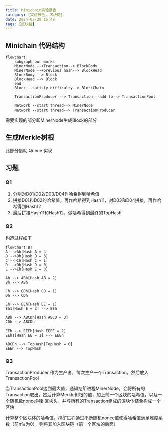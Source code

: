 ```yaml
---
title: Minichain实验报告
category: [实验报告, 区块链]
date: 2024-02-29 15:49
tags: [区块链]
---
```


## Minichain 代码结构

```mermaid
flowchart
    subgraph our works
    MinerNode --+Transaction--> BlockBody
    MinerNode --+previous hash--> BlockHead
    BlockBody --> Block
    BlockHead --> Block
    end
    Block --satisfy difficulty--> BlockChain

    TransactionProducer --> Transaction --add to--> TransactionPool

    Network --start thread--> MinerNode
    Network --start thread--> TransactionProducer
```

需要实现的部分即MinerNode生成Block的部分

## 生成Merkle树根

此部分借助 Queue 实现

## 习题

### Q1

1. 分别对D01/D02/D03/D04作哈希得到哈希值
2. 拼接D01和D02的哈希值，再作哈希得到Hash11，对D03和D04拼接，再作哈希得到Hash12
3. 最后拼接Hash11和Hash12，做哈希得到最终的TopHash

### Q2

构造过程如下

```mermaid
flowchart BT
A -->Ah[Hash A = 4]
B -->Bh[Hash B = 3]
C -->Ch[Hash C = 1]
D -->Dh[Hash D = 0]
E -->Eh[Hash E = 3]

Ah --> ABh[Hash AB = 2]
Bh --> ABh

Ch --> CDh[Hash CD = 1]
Dh --> CDh

Eh --> EEh[Hash EE = 1]
Eh1[Hash E = 3] --> EEh

ABh --> ABCDh[Hash ABCD = 3]
CDh --> ABCDh

EEh --> EEEh[Hash EEEE = 2]
EEh1[Hash EE = 1] --> EEEh

ABCDh --> TopHash[TopHash = 0]
EEEh --> TopHash
```

### Q3

TransactionProducer 作为生产者，每次生产一个Transaction，然后放入TransactionPool

当TransactionPool达到最大值，通知挖矿进程MinerNode，会将所有的Transaction取出，然后计算Merkle树根的值，加上前一个区块的哈希值，以及一个随机数nonce得到区块头，并与所有的Transaction组成的区块体结合构成一个区块

计算整个区块体的哈希值，挖矿进程通过不断随机nonce值使得哈希值满足难度系数（前n位为0），则将其加入区块链（前一个区块的后面）
